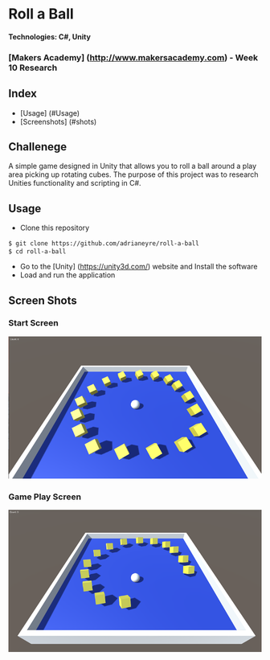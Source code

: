 # Roll a Ball
#### Technologies: C#, Unity
### [Makers Academy] (http://www.makersacademy.com) - Week 10 Research

## Index
* [Usage] (#Usage)
* [Screenshots] (#shots)

## Challenege
A simple game designed in Unity that allows you to roll a ball around a play area picking up rotating cubes. The purpose of this project was to research Unities functionality and scripting in C#.

## <a name="Usage">Usage</a>
* Clone this repository
```
$ git clone https://github.com/adrianeyre/roll-a-ball
$ cd roll-a-ball
```
* Go to the [Unity] (https://unity3d.com/) website and Install the software
* Load and run the application

## <a name="Shots">Screen Shots</a>
### Start Screen
[![ScreenShot1](https://raw.githubusercontent.com/adrianeyre/roll-a-ball/master/images/screenshot1.png)](https://raw.githubusercontent.com/adrianeyre/roll-a-ball/master/images/screenshot1.png "Screen Shot 1")

### Game Play Screen
[![ScreenShot2](https://raw.githubusercontent.com/adrianeyre/roll-a-ball/master/images/screenshot2.png)](https://raw.githubusercontent.com/adrianeyre/roll-a-ball/master/images/screenshot2.png "Screen Shot 2")
